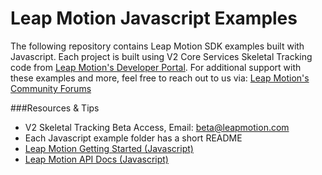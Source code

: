 Leap Motion Javascript Examples
=====

The following repository contains Leap Motion SDK examples built with Javascript. Each project is built using V2 Core Services Skeletal Tracking code from [Leap Motion's Developer Portal](https://developer.leapmotion.com). For additional support with these examples and more, feel free to reach out to us via: [Leap Motion's Community Forums](https://community.leapmotion.com/category/beta)  

###Resources & Tips
* V2 Skeletal Tracking Beta Access, Email: beta@leapmotion.com
* Each Javascript example folder has a short README
* [Leap Motion Getting Started (Javascript)](https://developer.leapmotion.com/downloads/skeletal-beta/set_up_new_project)
* [Leap Motion API Docs (Javascript)](https://developer.leapmotion.com/documentation/javascript/csharp/index.html)
